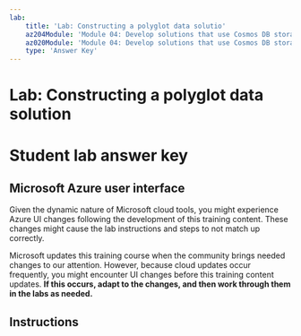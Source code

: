 ```yaml
---
lab:
    title: 'Lab: Constructing a polyglot data solutio'
    az204Module: 'Module 04: Develop solutions that use Cosmos DB storage'
    az020Module: 'Module 04: Develop solutions that use Cosmos DB storage'
    type: 'Answer Key'
---
```


# Lab: Constructing a polyglot data solution
# Student lab answer key

## Microsoft Azure user interface

Given the dynamic nature of Microsoft cloud tools, you might experience Azure UI changes following the development of this training content. These changes might cause the lab instructions and steps to not match up correctly.

Microsoft updates this training course when the community brings needed changes to our attention. However, because cloud updates occur frequently, you might encounter UI changes before this training content updates. **If this occurs, adapt to the changes, and then work through them in the labs as needed.**

## Instructions

